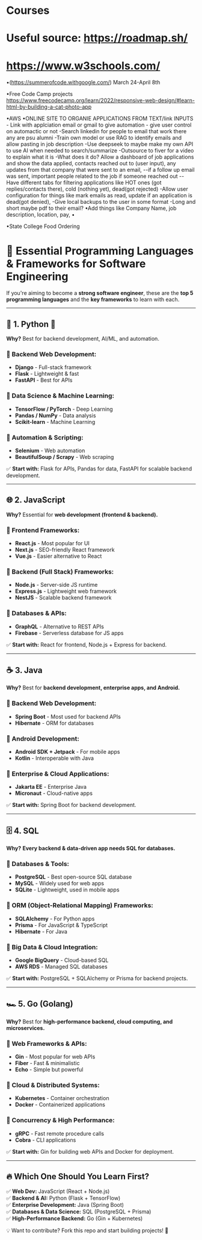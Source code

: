 # Courses
# Useful source: https://roadmap.sh/
# https://www.w3schools.com/


•(https://summerofcode.withgoogle.com/)
March 24-April 8th 


•Free Code Camp projects
https://www.freecodecamp.org/learn/2022/responsive-web-design/#learn-html-by-building-a-cat-photo-app

•AWS
•ONLINE SITE TO ORGANIE APPLICATIONS FROM TEXT/link INPUTS - Link with applciation email or gmail to give automation - give user control on automactic or not
-Search linkedin for people to email that work there any are psu alumni 
-Train own model or use RAG to identify emails and allow pasting in job description
-Use deepseek to maybe make my own API to use AI when needed to search/summarize
-Outsource to fiver for a video to explain what it is
-What does it do? Allow a dashboard of job applications and show the data applied, contacts reached out to (user input), any updates from that company that were sent to an email,
--if a follow up email was sent, important people related to the job if someone reached out
--Have different tabs for filtering applications like HOT ones (got replies/contacts there), cold (nothing yet), dead(got rejected)
-Allow user configuration for things like mark emails as read, update if an application is dead(got denied),
-Give local backups to the user in some format -Long and short maybe pdf to their email?
•Add things like Company Name, job description, location, pay, 
•









•State College Food Ordering


#
#
#
# 📌 Essential Programming Languages & Frameworks for Software Engineering

If you're aiming to become a **strong software engineer**, these are the **top 5 programming languages** and the **key frameworks** to learn with each.

---

## 🚀 1. Python 🐍
**Why?** Best for backend development, AI/ML, and automation.

### 🔹 Backend Web Development:
- **Django** - Full-stack framework
- **Flask** - Lightweight & fast
- **FastAPI** - Best for APIs

### 🔹 Data Science & Machine Learning:
- **TensorFlow / PyTorch** - Deep Learning
- **Pandas / NumPy** - Data analysis
- **Scikit-learn** - Machine Learning

### 🔹 Automation & Scripting:
- **Selenium** - Web automation
- **BeautifulSoup / Scrapy** - Web scraping

✅ **Start with:** Flask for APIs, Pandas for data, FastAPI for scalable backend development.

---

## 🌐 2. JavaScript  
**Why?** Essential for **web development (frontend & backend).**

### 🔹 Frontend Frameworks:
- **React.js** - Most popular for UI
- **Next.js** - SEO-friendly React framework
- **Vue.js** - Easier alternative to React

### 🔹 Backend (Full Stack) Frameworks:
- **Node.js** - Server-side JS runtime
- **Express.js** - Lightweight web framework
- **NestJS** - Scalable backend framework

### 🔹 Databases & APIs:
- **GraphQL** - Alternative to REST APIs
- **Firebase** - Serverless database for JS apps

✅ **Start with:** React for frontend, Node.js + Express for backend.

---

## ☕ 3. Java
**Why?** Best for **backend development, enterprise apps, and Android.**

### 🔹 Backend Web Development:
- **Spring Boot** - Most used for backend APIs
- **Hibernate** - ORM for databases

### 🔹 Android Development:
- **Android SDK + Jetpack** - For mobile apps
- **Kotlin** - Interoperable with Java

### 🔹 Enterprise & Cloud Applications:
- **Jakarta EE** - Enterprise Java
- **Micronaut** - Cloud-native apps

✅ **Start with:** Spring Boot for backend development.

---

## 🗄️ 4. SQL
**Why?** **Every backend & data-driven app needs SQL for databases.**

### 🔹 Databases & Tools:
- **PostgreSQL** - Best open-source SQL database
- **MySQL** - Widely used for web apps
- **SQLite** - Lightweight, used in mobile apps

### 🔹 ORM (Object-Relational Mapping) Frameworks:
- **SQLAlchemy** - For Python apps
- **Prisma** - For JavaScript & TypeScript
- **Hibernate** - For Java

### 🔹 Big Data & Cloud Integration:
- **Google BigQuery** - Cloud-based SQL
- **AWS RDS** - Managed SQL databases

✅ **Start with:** PostgreSQL + SQLAlchemy or Prisma for backend projects.

---

## 🏎️ 5. Go (Golang)
**Why?** Best for **high-performance backend, cloud computing, and microservices.**

### 🔹 Web Frameworks & APIs:
- **Gin** - Most popular for web APIs
- **Fiber** - Fast & minimalistic
- **Echo** - Simple but powerful

### 🔹 Cloud & Distributed Systems:
- **Kubernetes** - Container orchestration
- **Docker** - Containerized applications

### 🔹 Concurrency & High Performance:
- **gRPC** - Fast remote procedure calls
- **Cobra** - CLI applications

✅ **Start with:** Gin for building web APIs and Docker for deployment.

---

## 🔥 Which One Should You Learn First?  
✅ **Web Dev:** JavaScript (React + Node.js)  
✅ **Backend & AI:** Python (Flask + TensorFlow)  
✅ **Enterprise Development:** Java (Spring Boot)  
✅ **Databases & Data Science:** SQL (PostgreSQL + Prisma)  
✅ **High-Performance Backend:** Go (Gin + Kubernetes)  

💡 Want to contribute? Fork this repo and start building projects! 🚀

